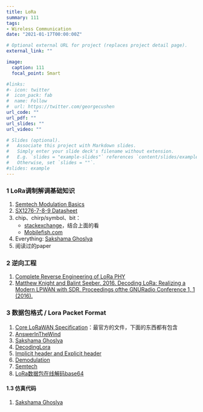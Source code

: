 ```yaml
---
title: LoRa
summary: 111
tags:
- Wireless Communication
date: "2021-01-17T00:00:00Z"

# Optional external URL for project (replaces project detail page).
external_link: ""

image:
  caption: 111
  focal_point: Smart

#links:
#- icon: twitter
#  icon_pack: fab
#  name: Follow
#  url: https://twitter.com/georgecushen
url_code: ""
url_pdf: ""
url_slides: ""
url_video: ""

# Slides (optional).
#   Associate this project with Markdown slides.
#   Simply enter your slide deck's filename without extension.
#   E.g. `slides = "example-slides"` references `content/slides/example-slides.md`.
#   Otherwise, set `slides = ""`.
#slides: example
---
```


### 1 LoRa调制解调基础知识
1. [Semtech Modulation Basics](https://www.semtech.com/search/results?keywords=Modulation+Basics%2A)
2. [SX1276-7-8-9 Datasheet](https://www.semtech.com/search/results?keywords=SX1276-7-8-9+Datasheet%2A)
3. chip、chirp/symbol、bit：
   - [stackexchange](https://electronics.stackexchange.com/questions/278192/understanding-the-relationship-between-lora-chips-chirps-symbols-and-bits)，结合上面的看
   - [Mobilefish.com](https://lora.readthedocs.io/en/latest/#id11)
4. Everything: [Sakshama Ghoslya](https://www.sghoslya.com/p/lora_9.html)
5. 阅读过的paper

### 2 逆向工程
1. [Complete Reverse Engineering of LoRa PHY](https://onedrive.gimhoy.com/sharepoint/aHR0cHM6Ly9zZXVlZHVjbjEtbXkuc2hhcmVwb2ludC5jb20vOmI6L2cvcGVyc29uYWwvMjIwMjA0NjAxX3NldV9lZHVfY24vRVdHa3JTSE4zWlZEc3ptZGIzN2tKUmNCZFhQMU1sSTFHcURFdXJjcGdYTkJrZz9lPXNYOHRIdA==.mp3)
2. [Matthew Knight and Balint Seeber. 2016. Decoding LoRa: Realizing a Modern LPWAN with SDR. Proceedings ofthe GNURadio Conference 1, 1 (2016).](https://pubs.gnuradio.org/index.php/grcon/article/view/8)

### 3 数据包格式 /  Lora Packet Format
1. [Core LoRaWAN Specification](https://lora-alliance.org/lorawan-for-developers)：最官方的文件，下面的东西都有包含
2. [AnswerInTheWind](https://www.cnblogs.com/answerinthewind/p/6206706.html)
3. [Sakshama Ghoslya](https://www.sghoslya.com/p/lora-is-chirp-spread-spectrum.html)
4. [DecodingLora](https://revspace.nl/DecodingLora)
5. [Implicit header and Explicit header](https://www.rfwireless-world.com/Terminology/What-is-difference-between-Implicit-header-and-Explicit-header-in-LoRaWAN-packet.html)
6. [Demodulation](https://myriadrf.org/news/lora-modem-limesdr/)
7. [Semtech](https://lora-developers.semtech.com/knowledge-base/faq/P40)
8. [LoRa数据包在线解码base64](https://lorawan-packet-decoder-0ta6puiniaut.runkit.sh/)

#### 1.3 仿真代码
1. [Sakshama Ghoslya](https://www.sghoslya.com/p/how-to-buy-lora-matlab-codes.html)

